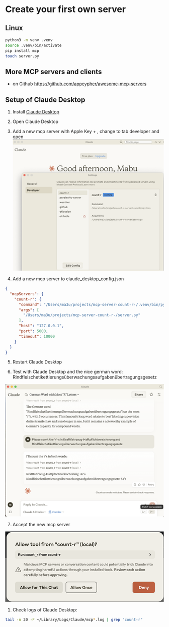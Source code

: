 # Create your first own server

## Linux

```bash
python3 -m venv .venv
source .venv/bin/activate
pip install mcp
touch server.py
```

## More MCP servers and clients

- on Github <https://github.com/appcypher/awesome-mcp-servers>

## Setup of Claude Desktop

1. Install [Claude Desktop](https://github.com/appcypher/Claude/releases/latest/download/)

2. Open Claude Desktop

3. Add a new mcp server with Apple Key + , change to tab developer and open
![alt text](image-1.png)
4. Add a new mcp server to claude_desktop_config.json

```json
{
  "mcpServers": {
    "count-r": {
      "command": "/Users/ma3u/projects/mcp-server-count-r-/.venv/bin/python",
      "args": [
        "/Users/ma3u/projects/mcp-server-count-r-/server.py"
      ],
      "host": "127.0.0.1",
      "port": 5000,
      "timeout": 10000
    }
  }
}
```

5. Restart Claude Desktop

6. Test with Claude Desktop and the nice german word: Rindfleischetikettierungsüberwachungsaufgabenübertragungsgesetz

![alt text](image-3.png)

7. Accept the new mcp server

![alt text](image.png)

1. Check logs of Claude Desktop:

```bash
tail -n 20 -F ~/Library/Logs/Claude/mcp*.log | grep "count-r"

```


